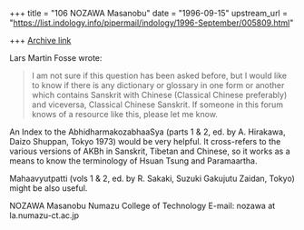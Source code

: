 +++
title = "106 NOZAWA Masanobu"
date = "1996-09-15"
upstream_url = "https://list.indology.info/pipermail/indology/1996-September/005809.html"

+++
[Archive link](https://list.indology.info/pipermail/indology/1996-September/005809.html)

Lars Martin Fosse wrote:

>I am not sure if this question has been asked before, but I would like
>to know if there is any dictionary or glossary in one form or another
>which contains Sanskrit with Chinese (Classical Chinese preferably)
>and viceversa, Classical Chinese Sanskrit.  If someone in this forum
>knows of a resource like this, please let me know.

An Index to the AbhidharmakozabhaaSya (parts 1 & 2, ed. by A. Hirakawa, Daizo 
Shuppan, Tokyo 1973) would be very helpful. It cross-refers to the various 
versions of AKBh in Sanskrit, Tibetan and Chinese, so it works as a means to 
know the terminology of Hsuan Tsung and Paramaartha.

Mahaavyutpatti (vols 1 & 2, ed. by R. Sakaki, Suzuki Gakujutu Zaidan, Tokyo)
might be also useful.

NOZAWA Masanobu
Numazu College of Technology
E-mail: nozawa at la.numazu-ct.ac.jp







